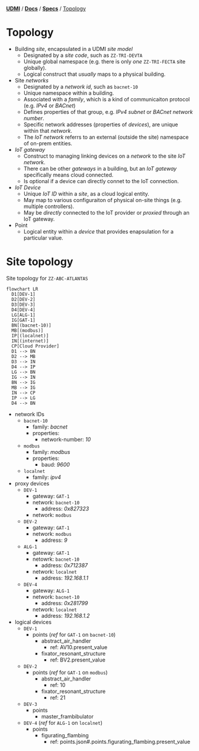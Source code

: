 [**UDMI**](../../) / [**Docs**](../) / [**Specs**](./) / [Topology](#)

# Topology

* Building _site_, encapsulated in a UDMI _site model_
  * Designated by a _site code_, such as `ZZ-TRI-DEVTA`
  * Unique global namespace (e.g. there is only _one_ `ZZ-TRI-FECTA` site globally).
  * Logical construct that _usually_ maps to a physical building.
* Site _networks_
  * Designated by a _network id_, such as `bacnet-10`
  * Unique namespace within a building.
  * Associated with a _family_, which is a kind of communicaiton protocol (e.g. _IPv4_ or _BACnet_)
  * Defines properties of that group, e.g. _IPv4 subnet_ or _BACnet network number_.
  * Specific network addresses (properties of _devices_), are unique within that _network_.
  * The _IoT network_ referrs to an external (outside the site) namespace of on-prem entities.
* _IoT gateway_
  * Construct to managing linking devices on a _network_ to the site _IoT network_.
  * There can be other _gateways_ in a building, but an _IoT gateway_ specifically means cloud connected.
  * Is optional if a device can directly connet to the IoT connection.
* _IoT Device_
  * Unique _IoT ID_ within a _site_, as a cloud logical entity.
  * May map to various configuraiton of physical on-site things (e.g. multiple controllers).
  * May be _directly_ connected to the IoT provider or _proxied_ through an IoT gateway.
* Point
  * Logical entity within a _device_ that provides enapsulation for a particular value.

# Site topology

Site topology for `ZZ-ABC-ATLANTAS`
```mermaid
flowchart LR
  D1[DEV-1]
  D2[DEV-2]
  D3[DEV-3]
  D4[DEV-4]
  LG[ALG-1]
  IG[GAT-1]
  BN[(bacnet-10)]
  MB[(modbus)]
  IP[(localnet)]
  IN[(internet)]
  CP[Cloud Provider]
  D1 --> BN
  D2 --> MB
  D3 --> IN
  D4 --> IP
  LG --> BN
  IG --> IN
  BN --> IG
  MB --> IG
  IN --> CP
  IP --> LG
  D4 --> BN
```

* network IDs
  * `bacnet-10`
    * family: _bacnet_
    * properties:
      * network-number: _10_
  * `modbus`
    * family: _modbus_
    * properties:
      * baud: _9600_
  * `localnet`
    * family: _ipv4_
* proxy devices
  * `DEV-1`
    * gateway: `GAT-1`
    * network: `bacnet-10`
      * address: _0x827323_
    * network: `modbus`
  * `DEV-2`
    * gateway: `GAT-1`
    * network: `modbus`
      * address: _9_
  * `ALG-1`
    * gateway: `GAT-1`
    * netowrk: `bacnet-10`
      * address: _0x712387_
    * network: `localnet`
      * address: _192.168.1.1_
  * `DEV-4`
    * gateway: `ALG-1`
    * network: `bacnet-10`
      * address: _0x281799_
    * network: `localnet`
      * address: _192.168.1.2_
* logical devices
  * `DEV-1`
    * points (_ref_ for `GAT-1` on `bacnet-10`)
      * abstract_air_handler
        * ref: AV10.present_value
      * fixator_resonant_structure
        * ref: BV2.present_value
  * `DEV-2`
    * points (_ref_ for `GAT-1` on `modbus`)
      * abstract_air_handler
        * ref: 10
      * fixator_resonant_structure
        * ref: 21
  * `DEV-3`
    * points
      * master_frambibulator
  * `DEV-4` (_ref_ for `ALG-1` on `localnet`)
    * points
      * figurating_flambing
        * ref: points.json#.points.figurating_flambing.present_value
